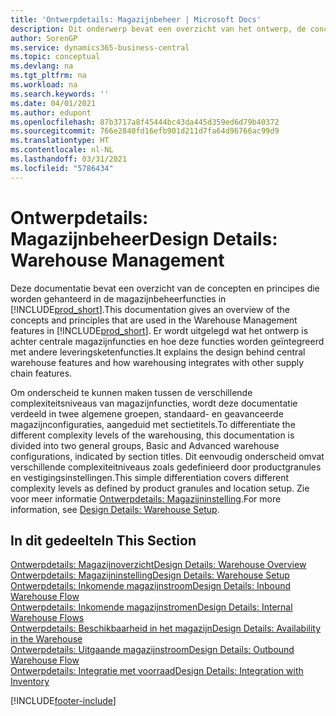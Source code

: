 ```yaml
---
title: 'Ontwerpdetails: Magazijnbeheer | Microsoft Docs'
description: Dit onderwerp bevat een overzicht van het ontwerp, de concepten en principes achter de magazijnbeheerfuncties in Business Central.
author: SorenGP
ms.service: dynamics365-business-central
ms.topic: conceptual
ms.devlang: na
ms.tgt_pltfrm: na
ms.workload: na
ms.search.keywords: ''
ms.date: 04/01/2021
ms.author: edupont
ms.openlocfilehash: 87b3717a8f45444bc43da445d359ed6d79b40372
ms.sourcegitcommit: 766e2840fd16efb901d211d7fa64d96766ac99d9
ms.translationtype: HT
ms.contentlocale: nl-NL
ms.lasthandoff: 03/31/2021
ms.locfileid: "5786434"
---
```

# <a name="design-details-warehouse-management"></a><span data-ttu-id="6f006-103">Ontwerpdetails: Magazijnbeheer</span><span class="sxs-lookup"><span data-stu-id="6f006-103">Design Details: Warehouse Management</span></span>
<span data-ttu-id="6f006-104">Deze documentatie bevat een overzicht van de concepten en principes die worden gehanteerd in de magazijnbeheerfuncties in [!INCLUDE[prod_short](includes/prod_short.md)].</span><span class="sxs-lookup"><span data-stu-id="6f006-104">This documentation gives an overview of the concepts and principles that are used in the Warehouse Management features in [!INCLUDE[prod_short](includes/prod_short.md)].</span></span> <span data-ttu-id="6f006-105">Er wordt uitgelegd wat het ontwerp is achter centrale magazijnfuncties en hoe deze functies worden geïntegreerd met andere leveringsketenfuncties.</span><span class="sxs-lookup"><span data-stu-id="6f006-105">It explains the design behind central warehouse features and how warehousing integrates with other supply chain features.</span></span>  

<span data-ttu-id="6f006-106">Om onderscheid te kunnen maken tussen de verschillende complexiteitsniveaus van magazijnfuncties, wordt deze documentatie verdeeld in twee algemene groepen, standaard- en geavanceerde magazijnconfiguraties, aangeduid met sectietitels.</span><span class="sxs-lookup"><span data-stu-id="6f006-106">To differentiate the different complexity levels of the warehousing, this documentation is divided into two general groups, Basic and Advanced warehouse configurations, indicated by section titles.</span></span> <span data-ttu-id="6f006-107">Dit eenvoudig onderscheid omvat verschillende complexiteitniveaus zoals gedefinieerd door productgranules en vestigingsinstellingen.</span><span class="sxs-lookup"><span data-stu-id="6f006-107">This simple differentiation covers different complexity levels as defined by product granules and location setup.</span></span> <span data-ttu-id="6f006-108">Zie voor meer informatie [Ontwerpdetails: Magazijninstelling](design-details-warehouse-setup.md).</span><span class="sxs-lookup"><span data-stu-id="6f006-108">For more information, see [Design Details: Warehouse Setup](design-details-warehouse-setup.md).</span></span>  

## <a name="in-this-section"></a><span data-ttu-id="6f006-109">In dit gedeelte</span><span class="sxs-lookup"><span data-stu-id="6f006-109">In This Section</span></span>  
[<span data-ttu-id="6f006-110">Ontwerpdetails: Magazijnoverzicht</span><span class="sxs-lookup"><span data-stu-id="6f006-110">Design Details: Warehouse Overview</span></span>](design-details-warehouse-overview.md)  
[<span data-ttu-id="6f006-111">Ontwerpdetails: Magazijninstelling</span><span class="sxs-lookup"><span data-stu-id="6f006-111">Design Details: Warehouse Setup</span></span>](design-details-warehouse-setup.md)  
[<span data-ttu-id="6f006-112">Ontwerpdetails: Inkomende magazijnstroom</span><span class="sxs-lookup"><span data-stu-id="6f006-112">Design Details: Inbound Warehouse Flow</span></span>](design-details-inbound-warehouse-flow.md)  
[<span data-ttu-id="6f006-113">Ontwerpdetails: Inkomende magazijnstromen</span><span class="sxs-lookup"><span data-stu-id="6f006-113">Design Details: Internal Warehouse Flows</span></span>](design-details-internal-warehouse-flows.md)  
[<span data-ttu-id="6f006-114">Ontwerpdetails: Beschikbaarheid in het magazijn</span><span class="sxs-lookup"><span data-stu-id="6f006-114">Design Details: Availability in the Warehouse</span></span>](design-details-availability-in-the-warehouse.md)  
[<span data-ttu-id="6f006-115">Ontwerpdetails: Uitgaande magazijnstroom</span><span class="sxs-lookup"><span data-stu-id="6f006-115">Design Details: Outbound Warehouse Flow</span></span>](design-details-outbound-warehouse-flow.md)  
[<span data-ttu-id="6f006-116">Ontwerpdetails: Integratie met voorraad</span><span class="sxs-lookup"><span data-stu-id="6f006-116">Design Details: Integration with Inventory</span></span>](design-details-integration-with-inventory.md)


[!INCLUDE[footer-include](includes/footer-banner.md)]